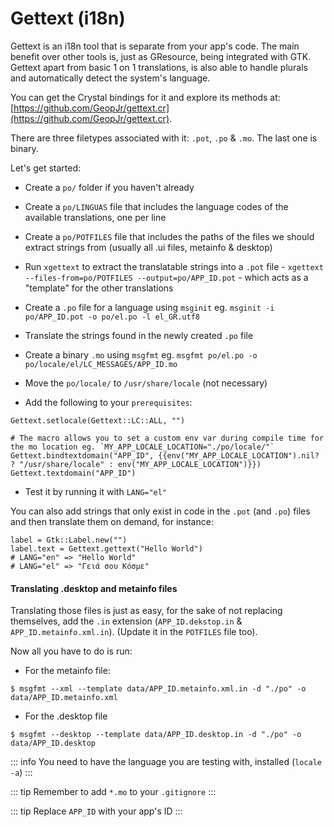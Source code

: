 # Gettext (i18n)

Gettext is an i18n tool that is separate from your app's code. The main benefit over other tools is, just as GResource, being integrated with GTK. Gettext apart from basic 1 on 1 translations, is also able to handle plurals and automatically detect the system's language.

You can get the Crystal bindings for it and explore its methods at: [https://github.com/GeopJr/gettext.cr](https://github.com/GeopJr/gettext.cr).

There are three filetypes associated with it: `.pot`, `.po` & `.mo`. The last one is binary.

Let's get started:

- Create a `po/` folder if you haven't already

- Create a `po/LINGUAS` file that includes the language codes of the available translations, one per line

- Create a `po/POTFILES` file that includes the paths of the files we should extract strings from (usually all .ui files, metainfo & desktop)

- Run `xgettext` to extract the translatable strings into a `.pot` file - `xgettext --files-from=po/POTFILES --output=po/APP_ID.pot` - which acts as a "template" for the other translations

- Create a `.po` file for a language using `msginit` eg. `msginit -i po/APP_ID.pot -o po/el.po -l el_GR.utf8`

- Translate the strings found in the newly created `.po` file

- Create a binary `.mo` using `msgfmt` eg. `msgfmt po/el.po -o po/locale/el/LC_MESSAGES/APP_ID.mo`

- Move the `po/locale/` to `/usr/share/locale` (not necessary)

- Add the following to your `prerequisites`:

```crystal
Gettext.setlocale(Gettext::LC::ALL, "")

# The macro allows you to set a custom env var during compile time for the mo location eg. `MY_APP_LOCALE_LOCATION="./po/locale/"`
Gettext.bindtextdomain("APP_ID", {{env("MY_APP_LOCALE_LOCATION").nil? ? "/usr/share/locale" : env("MY_APP_LOCALE_LOCATION")}})
Gettext.textdomain("APP_ID")
```

- Test it by running it with `LANG="el"`

You can also add strings that only exist in code in the `.pot` (and `.po`) files and then translate them on demand, for instance:

```crystal
label = Gtk::Label.new("")
label.text = Gettext.gettext("Hello World")
# LANG="en" => "Hello World"
# LANG="el" => "Γειά σου Κόσμε"
```

#### Translating .desktop and metainfo files

Translating those files is just as easy, for the sake of not replacing themselves, add the `.in` extension (`APP_ID.dekstop.in` & `APP_ID.metainfo.xml.in`). (Update it in the `POTFILES` file too).

Now all you have to do is run:

- For the metainfo file: 
```
$ msgfmt --xml --template data/APP_ID.metainfo.xml.in -d "./po" -o data/APP_ID.metainfo.xml
```

- For the .desktop file
```
$ msgfmt --desktop --template data/APP_ID.desktop.in -d "./po" -o data/APP_ID.desktop
```

::: info
You need to have the language you are testing with, installed (`locale -a`)
:::


::: tip
Remember to add `*.mo` to your `.gitignore`
:::


::: tip
Replace `APP_ID` with your app's ID
:::
